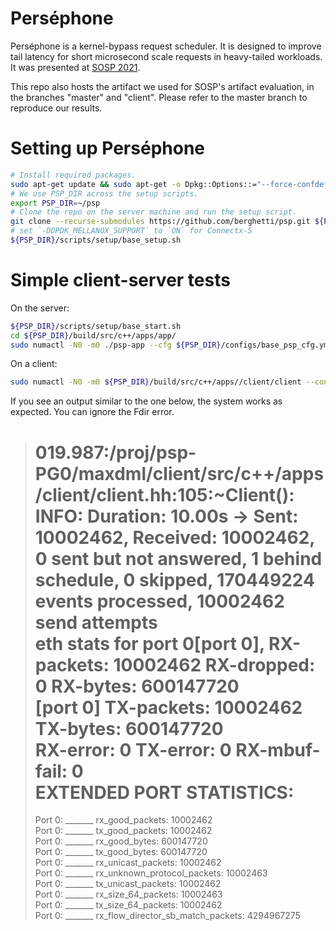 Perséphone
==========

Perséphone is a kernel-bypass request scheduler. It is designed to improve tail latency for short microsecond scale requests in heavy-tailed workloads. It was presented at [SOSP 2021](https://dl.acm.org/doi/10.1145/3477132.3483571).

This repo also hosts the artifact we used for SOSP's artifact evaluation, in the branches "master" and "client". Please refer to the master branch to reproduce our results.

Setting up Perséphone
=====================

```bash
# Install required packages.
sudo apt-get update && sudo apt-get -o Dpkg::Options::="--force-confdef" -o Dpkg::Options::="--force-confold" upgrade -y; sudo apt install -y cmake libaio-dev libcunit1-dev libjemalloc-dev libmnl-dev libnl-3-dev libnl-route-3-dev libboost-program-options-dev libboost-system-dev libboost-chrono-dev libboost-context-dev libnuma-dev libyaml-cpp-dev liblz4-dev libgflags-dev libsnappy-dev libbz2-dev libzstd-dev numactl msr-tools htop libconfig-dev software-properties-common; sudo add-apt-repository -y ppa:ubuntu-toolchain-r/test; sudo apt update; sudo apt install -y gcc-7 g++-7; sudo update-alternatives --install /usr/bin/gcc gcc /usr/bin/gcc-7 60 --slave /usr/bin/g++ g++ /usr/bin/g++-7
# We use PSP_DIR across the setup scripts.
export PSP_DIR=~/psp
# Clone the repo on the server machine and run the setup script.
git clone --recurse-submodules https://github.com/berghetti/psp.git ${PSP_DIR}
# set `-DDPDK_MELLANOX_SUPPORT` to `ON` for Connectx-5
${PSP_DIR}/scripts/setup/base_setup.sh
```

Simple client-server tests
========================

On the server:
```bash
${PSP_DIR}/scripts/setup/base_start.sh
cd ${PSP_DIR}/build/src/c++/apps/app/
sudo numactl -N0 -m0 ./psp-app --cfg ${PSP_DIR}/configs/base_psp_cfg.yml --label test
```

On a client:
```bash
sudo numactl -N0 -m0 ${PSP_DIR}/build/src/c++/apps//client/client --config-path ${PSP_DIR}/configs/base_client_psp_cfg.yml --label test --ip 192.168.10.10 --port 6789 --max-concurrency -1 --sample -1 --collect-logs 1 --outdir client0
```

If you see an output similar to the one below, the system works as expected. You can ignore the Fdir error.
> 019.987:/proj/psp-PG0/maxdml/client/src/c++/apps/client/client.hh:105:~Client(): INFO: Duration: 10.00s -> Sent: 10002462, Received: 10002462, 0 sent but not answered, 1 behind schedule,  0 skipped, 170449224 events processed, 10002462 send attempts  
>eth stats for port 0[port 0], RX-packets: 10002462 RX-dropped: 0 RX-bytes: 600147720  
>[port 0] TX-packets: 10002462 TX-bytes: 600147720  
>RX-error: 0 TX-error: 0 RX-mbuf-fail: 0  
>EXTENDED PORT STATISTICS:  
>================  
>Port 0: _______ rx_good_packets:		10002462  
>Port 0: _______ tx_good_packets:		10002462  
>Port 0: _______ rx_good_bytes:		600147720  
>Port 0: _______ tx_good_bytes:		600147720  
>Port 0: _______ rx_unicast_packets:		10002462  
>Port 0: _______ rx_unknown_protocol_packets:		10002463  
>Port 0: _______ tx_unicast_packets:		10002462  
>Port 0: _______ rx_size_64_packets:		10002463  
>Port 0: _______ tx_size_64_packets:		10002462  
>Port 0: _______ rx_flow_director_sb_match_packets:		4294967275  
